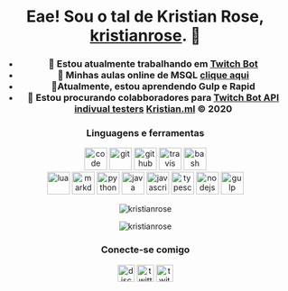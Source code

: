 <h1 align="center">Eae! Sou o tal de Kristian Rose,  <a href="https://kristianrose.github.io">kristianrose</a>. 👋</h1>
<h3 align="center"Programador e profissional em banco de dados, cursado na Ironhack.</h3>

- 💜 Estou atualmente trabalhando em **[Twitch Bot](https://kristianrose.github.io)**
- 📂 Minhas aulas online de MSQL **[clique aqui](https://kristianrose.github.io/MSQL-1/)**
- 🌱Atualmente, estou aprendendo Gulp e Rapid
- 👯 Estou procurando colabboradores para **[Twitch Bot API indivual testers](https://kristianrose.github.io)**
 [Kristian.ml](https://kristianrose.github.io/kristian/index.html) © 2020

<h3 align="center">Linguagens e ferramentas</h3>
<p align="center">
<img src="https://simpleicons.org/icons/visualstudiocode.svg" title="Visual Studio Code" alt="code" width="40" height="40"/>
<img src="https://simpleicons.org/icons/git.svg" title="Git" alt="git" width="40" height="40"/>
<img src="https://simpleicons.org/icons/github.svg" title="GitHub" alt="github" width="40" height="40"/>
<img src="https://simpleicons.org/icons/travisci.svg" title="Travis CI" alt="travis" width="40" height="40"/>
<img src="https://simpleicons.org/icons/gnubash.svg" title="Bash" alt="bash" width="40" height="40"/>
<br />
<img src="https://simpleicons.org/icons/lua.svg" title="Lua" alt="lua" width="40" height="40"/>
<img src="https://simpleicons.org/icons/markdown.svg" title="Markdown" alt="markdown" width="40" height="40"/>
<img src="https://simpleicons.org/icons/python.svg" title="Python" alt="python" width="40" height="40"/>
<img src="https://simpleicons.org/icons/java.svg" title="Java" alt="java" width="40" height="40"/>
<img src="https://simpleicons.org/icons/javascript.svg" title="JavaScript" alt="javascript" width="40" height="40"/>
<img src="https://simpleicons.org/icons/typescript.svg" title="TypeScript" alt="typescript" width="40" height="40"/>
<img src="https://simpleicons.org/icons/node-dot-js.svg" title="Node.js" alt="nodejs" width="40" height="40"/>
<img src="https://simpleicons.org/icons/gulp.svg" title="Gulp" alt="gulp" width="40" height="40"/>
</p>
<p align="center"><img src="https://github-readme-stats.vercel.app/api?username=kristianrose&show_icons=true&include_all_commits=true&count_private=true" alt="kristianrose"/></p>

<p align="center"><img src="https://github-readme-stats.vercel.app/api/top-langs/?username=kristianrose&layout=compact&card_width=445" alt="kristianrose"/></p>



<h3 align="center">Conecte-se comigo</h3>
<p align="center">
<a href="https://top.gg/servers/299308204393889802" target="blank"><img align="center" src="https://simpleicons.org/icons/discord.svg" alt="discord" height="30" width="30"/></a>
<a href="https://twitter.com/kristianrose" target="blank"><img align="center" src="https://simpleicons.org/icons/twitter.svg" alt="twitter" height="30" width="30"/></a>
<a href="https://twitch.tv/kristianrose" target="blank"><img align="center" src="https://simpleicons.org/icons/twitch.svg" alt="twitch" height="30" width="30"/></a>
</p>



















